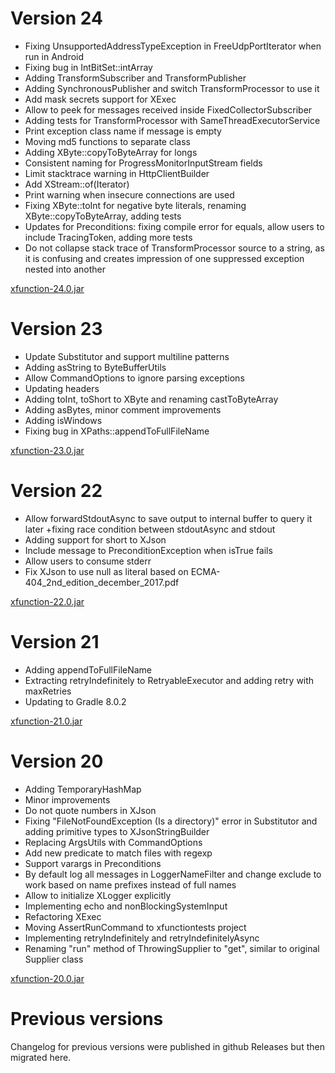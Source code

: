 # Version 24

- Fixing UnsupportedAddressTypeException in FreeUdpPortIterator when run in Android
- Fixing bug in IntBitSet::intArray
- Adding TransformSubscriber and TransformPublisher
- Adding SynchronousPublisher and switch TransformProcessor to use it
- Add mask secrets support for XExec
- Allow to peek for messages received inside FixedCollectorSubscriber
- Adding tests for TransformProcessor with SameThreadExecutorService
- Print exception class name if message is empty
- Moving md5 functions to separate class
- Adding XByte::copyToByteArray for longs
- Consistent naming for ProgressMonitorInputStream fields
- Limit stacktrace warning in HttpClientBuilder
- Add XStream::of(Iterator)
- Print warning when insecure connections are used
- Fixing XByte::toInt for negative byte literals, renaming XByte::copyToByteArray, adding tests
- Updates for Preconditions: fixing compile error for equals, allow users to include TracingToken, adding more tests
- Do not collapse stack trace of TransformProcessor source to a string, as it is confusing and creates impression of one suppressed exception nested into another

[xfunction-24.0.jar](https://github.com/lambdaprime/xfunction/raw/master/xfunction/release/xfunction-24.0.jar)

# Version 23

- Update Substitutor and support multiline patterns
- Adding asString to ByteBufferUtils
- Allow CommandOptions to ignore parsing exceptions
- Updating headers
- Adding toInt, toShort to XByte and renaming castToByteArray
- Adding asBytes, minor comment improvements
- Adding isWindows
- Fixing bug in XPaths::appendToFullFileName

[xfunction-23.0.jar](https://github.com/lambdaprime/xfunction/raw/master/xfunction/release/xfunction-23.0.jar)

# Version 22

- Allow forwardStdoutAsync to save output to internal buffer to query it later +fixing race condition between stdoutAsync and stdout
- Adding support for short to XJson
- Include message to PreconditionException when isTrue fails
- Allow users to consume stderr
- Fix XJson to use null as literal based on  ECMA-404_2nd_edition_december_2017.pdf

[xfunction-22.0.jar](https://github.com/lambdaprime/xfunction/raw/master/xfunction/release/xfunction-22.0.jar)

# Version 21

- Adding appendToFullFileName
- Extracting retryIndefinitely to RetryableExecutor and adding retry with maxRetries
- Updating to Gradle 8.0.2

[xfunction-21.0.jar](https://github.com/lambdaprime/xfunction/raw/master/xfunction/release/xfunction-21.0.jar)

# Version 20

- Adding TemporaryHashMap
- Minor improvements
- Do not quote numbers in XJson
- Fixing "FileNotFoundException (Is a directory)" error in Substitutor and adding primitive types to XJsonStringBuilder
- Replacing ArgsUtils with CommandOptions
- Add new predicate to match files with regexp
- Support varargs in Preconditions
- By default log all messages in LoggerNameFilter and change exclude to work based on name prefixes instead of full names
- Allow to initialize XLogger explicitly
- Implementing echo and nonBlockingSystemInput
- Refactoring XExec
- Moving AssertRunCommand to xfunctiontests project
- Implementing retryIndefinitely and retryIndefinitelyAsync
- Renaming "run" method of ThrowingSupplier to "get", similar to original Supplier class

[xfunction-20.0.jar](https://github.com/lambdaprime/xfunction/raw/master/xfunction/release/xfunction-20.0.jar)

# Previous versions

Changelog for previous versions were published in github Releases but then migrated here.
